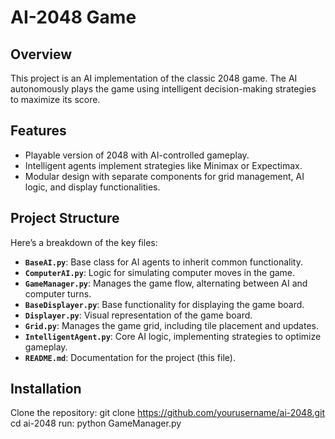 # **AI-2048 Game**

## **Overview**
This project is an AI implementation of the classic 2048 game. The AI autonomously plays the game using intelligent decision-making strategies to maximize its score.

## **Features**
- Playable version of 2048 with AI-controlled gameplay.
- Intelligent agents implement strategies like Minimax or Expectimax.
- Modular design with separate components for grid management, AI logic, and display functionalities.

## **Project Structure**
Here’s a breakdown of the key files:

- **`BaseAI.py`**: Base class for AI agents to inherit common functionality.
- **`ComputerAI.py`**: Logic for simulating computer moves in the game.
- **`GameManager.py`**: Manages the game flow, alternating between AI and computer turns.
- **`BaseDisplayer.py`**: Base functionality for displaying the game board.
- **`Displayer.py`**: Visual representation of the game board.
- **`Grid.py`**: Manages the game grid, including tile placement and updates.
- **`IntelligentAgent.py`**: Core AI logic, implementing strategies to optimize gameplay.
- **`README.md`**: Documentation for the project (this file).

## **Installation**
Clone the repository:
git clone https://github.com/yourusername/ai-2048.git
cd ai-2048
run: python GameManager.py


